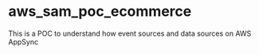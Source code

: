 # aws_sam_poc_ecommerce
This is a POC to understand how event sources and data sources on AWS AppSync
